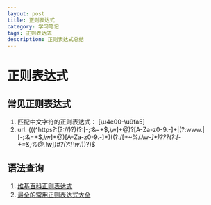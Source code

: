 ```yaml
---
layout: post
title: 正则表达式
category: 学习笔记
tags: 正则表达式
description: 正则表达式总结
---
```

# 正则表达式
## 常见正则表达式
1. 匹配中文字符的正则表达式： 
        [\u4e00-\u9fa5]
2. url: 
        (((^https?:(?:\/\/)?)(?:[-;:&=\+\$,\w]+@)?[A-Za-z0-9.-]+|(?:www.|[-;:&=\+\$,\w]+@)[A-Za-z0-9.-]+)((?:\/[\+~%\/.\w-_]*)?\??(?:[-\+=&;%@.\w_]*)#?(?:[\w]*))?)$


## 语法查询
1. [维基百科正则表达式](https://zh.wikipedia.org/wiki/%E6%AD%A3%E5%88%99%E8%A1%A8%E8%BE%BE%E5%BC%8F)
2. [最全的常用正则表达式大全](http://www.cnblogs.com/zxin/archive/2013/01/26/2877765.html)
